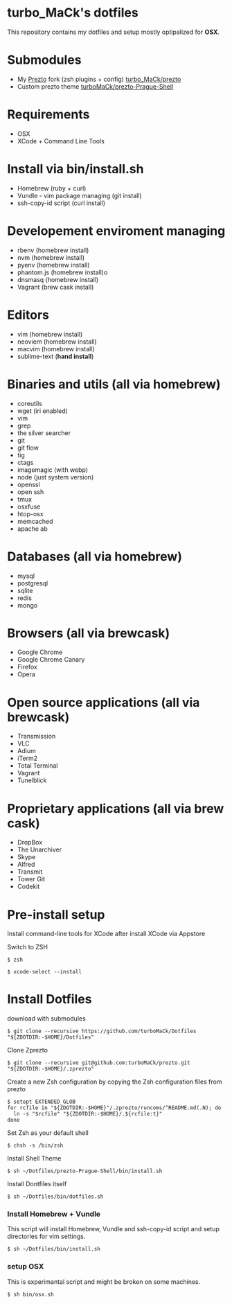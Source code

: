 # turbo_MaCk's dotfiles
This repository contains my dotfiles and setup mostly optipalized for **OSX**.

Submodules
==========
* My [Prezto](https://github.com/sorin-ionescu/prezto) fork (zsh plugins + config) [turbo_MaCk/prezto](https://github.com/turboMaCk/prezto)
* Custom prezto theme [turboMaCk/prezto-Prague-Shell](https://github.com/turboMaCk/prezto-Prague-Shell)

Requirements
============
* OSX
* XCode + Command Line Tools

Install via bin/install.sh
==========================
* Homebrew (ruby + curl)
* Vundle - vim package managing (git install)
* ssh-copy-id script (curl install)

Developement enviroment managing
================================
* rbenv (homebrew install)
* nvm (homebrew install)
* pyenv (homebrew install)
* phantom.js (homebrew install)o
* dnsmasq (homebrew install)
* Vagrant (brew cask install)

Editors
=======
* vim (homebrew install)
* neoviem (homebrew install)
* macvim (homebrew install)
* sublime-text (**hand install**)

Binaries and utils (all via homebrew)
=====================================
* coreutils
* wget (iri enabled)
* vim
* grep
* the silver searcher
* git
* git flow
* tig
* ctags
* imagemagic (with webp)
* node (just system version)
* openssl
* open ssh
* tmux
* osxfuse
* htop-osx
* memcached
* apache ab

Databases (all via homebrew)
============================
* mysql
* postgresql
* sqlite
* redis
* mongo

Browsers (all via brewcask)
===========================
* Google Chrome
* Google Chrome Canary
* Firefox
* Opera

Open source applications (all via brewcask)
===========================================
* Transmission
* VLC
* Adium
* iTerm2
* Total Terminal
* Vagrant
* Tunelblick

Proprietary applications (all via brew cask)
============================================
* DropBox
* The Unarchiver
* Skype
* Alfred
* Transmit
* Tower Git
* Codekit

Pre-install setup
=================
Install command-line tools for XCode after install XCode via Appstore

Switch to ZSH
```shell
$ zsh
```

```shell
$ xcode-select --install
```

Install Dotfiles
================

download with submodules
```shell
$ git clone --recursive https://github.com/turboMaCk/Dotfiles "${ZDOTDIR:-$HOME}/Dotfiles"
```

Clone Zprezto
```shell
$ git clone --recursive git@github.com:turboMaCk/prezto.git "${ZDOTDIR:-$HOME}/.zprezto"
```

Create a new Zsh configuration by copying the Zsh configuration files from prezto
```shell
$ setopt EXTENDED_GLOB
for rcfile in "${ZDOTDIR:-$HOME}"/.zprezto/runcoms/^README.md(.N); do
  ln -s "$rcfile" "${ZDOTDIR:-$HOME}/.${rcfile:t}"
done
```

Set Zsh as your default shell
```shell
$ chsh -s /bin/zsh
```

Install Shell Theme
```shell
$ sh ~/Dotfiles/prezto-Prague-Shell/bin/install.sh
```

Install Dontfiles itself
```shell
$ sh ~/Dotfiles/bin/dotfiles.sh
```

### Install Homebrew + Vundle
This script will install Homebrew, Vundle and ssh-copy-id script and setup directories for vim settings.

```shell
$ sh ~/Dotfiles/bin/install.sh
```

### setup OSX
This is experimantal script and might be broken on some machines.

```shell
$ sh bin/osx.sh
```
